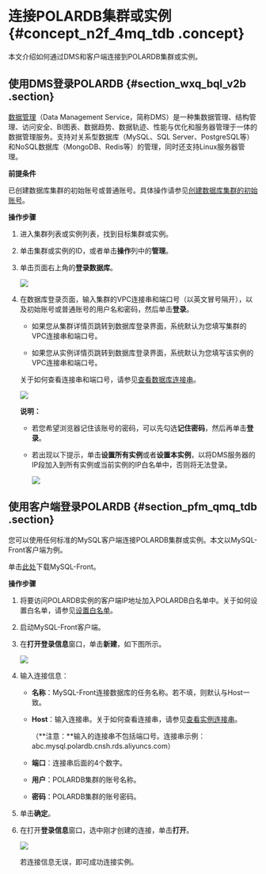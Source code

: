 # 连接POLARDB集群或实例 {#concept_n2f_4mq_tdb .concept}

本文介绍如何通过DMS和客户端连接到POLARDB集群或实例。

## 使用DMS登录POLARDB {#section_wxq_bql_v2b .section}

[数据管理](https://account.aliyun.com/login/login.htm?oauth_callback=https%3A%2F%2Fdms-rds.aliyun.com)（Data Management Service，简称DMS）是一种集数据管理、结构管理、访问安全、BI图表、数据趋势、数据轨迹、性能与优化和服务器管理于一体的数据管理服务。支持对关系型数据库（MySQL、SQL Server、PostgreSQL等）和NoSQL数据库（MongoDB、Redis等）的管理，同时还支持Linux服务器管理。

**前提条件**

已创建数据库集群的初始账号或普通账号。具体操作请参见[创建数据库集群的初始账号](https://help.aliyun.com/document_detail/68508.html)。

**操作步骤**

1.  进入集群列表或实例列表，找到目标集群或实例。
2.  单击集群或实例的ID，或者单击**操作**列中的**管理**。
3.  单击页面右上角的**登录数据库**。

    ![](http://static-aliyun-doc.oss-cn-hangzhou.aliyuncs.com/assets/img/3019/15347328522084_zh-CN.png)

4.  在数据库登录页面，输入集群的VPC连接串和端口号（以英文冒号隔开），以及初始账号或普通账号的用户名和密码，然后单击**登录**。

    -   如果您从集群详情页跳转到数据库登录界面，系统默认为您填写集群的VPC连接串和端口号。

    -   如果您从实例详情页跳转到数据库登录界面，系统默认为您填写该实例的VPC连接串和端口号。

    关于如何查看连接串和端口号，请参见[查看数据库连接串](https://help.aliyun.com/document_detail/68510.html)。

    ![](http://static-aliyun-doc.oss-cn-hangzhou.aliyuncs.com/assets/img/3019/15347328522085_zh-CN.png)

    **说明：** 

    -   若您希望浏览器记住该账号的密码，可以先勾选**记住密码**，然后再单击**登录**。

    -   若出现以下提示，单击**设置所有实例**或者**设置本实例**，以将DMS服务器的IP段加入到所有实例或当前实例的IP白名单中，否则将无法登录。

        ![](http://static-aliyun-doc.oss-cn-hangzhou.aliyuncs.com/assets/img/3019/15347328522087_zh-CN.png)


## 使用客户端登录POLARDB {#section_pfm_qmq_tdb .section}

您可以使用任何标准的MySQL客户端连接POLARDB集群或实例。本文以MySQL-Front客户端为例。

单击[此处](http://www.mysqlfront.de/)下载MySQL-Front。

**操作步骤**

1.  将要访问POLARDB实例的客户端IP地址加入POLARDB白名单中。关于如何设置白名单，请参见[设置白名单](https://help.aliyun.com/document_detail/68506.html)。
2.  启动MySQL-Front客户端。
3.  在**打开登录信息**窗口，单击**新建**，如下图所示。

    ![](http://static-aliyun-doc.oss-cn-hangzhou.aliyuncs.com/assets/img/3020/15347328522088_zh-CN.png)

4.  输入连接信息：
    -   **名称**：MySQL-Front连接数据库的任务名称。若不填，则默认与Host一致。

    -   **Host**：输入连接串。关于如何查看连接串，请参见[查看实例连接串](cn.zh-CN/快速入门/连接数据库实例/查看数据库连接地址.md)。

        （**注意：**输入的连接串不包括端口号。连接串示例：abc.mysql.polardb.cnsh.rds.aliyuncs.com）

    -   **端口**：连接串后面的4个数字。

    -   **用户**：POLARDB集群的账号名称。

    -   **密码**：POLARDB集群的账号密码。

5.  单击**确定**。
6.  在打开**登录信息**窗口，选中刚才创建的连接，单击**打开**。

    ![](http://static-aliyun-doc.oss-cn-hangzhou.aliyuncs.com/assets/img/3020/15347328522090_zh-CN.png)

    若连接信息无误，即可成功连接实例。


